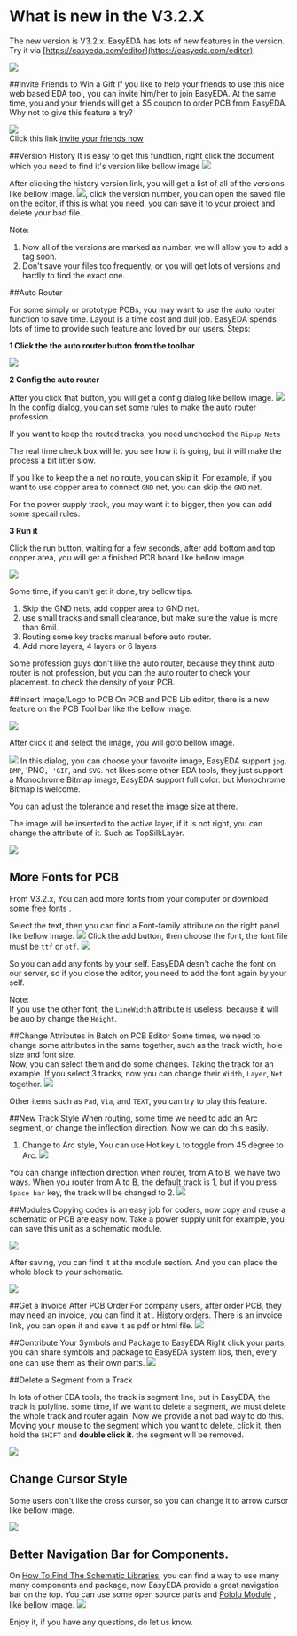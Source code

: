 # What is new in the V3.2.X  
 

The new version is V3.2.x. EasyEDA has lots of new features in the version. Try it via [https://easyeda.com/editor](https://easyeda.com/editor).


![](./images/V3.2.x.png)

##Invite Friends to Win a Gift
If you like to help your friends to use this nice web based EDA tool, you can invite him/her to join EasyEDA. At the same time, you and your friends will get a $5 coupon to order PCB from EasyEDA. Why not to give this feature a try?

![](./images/invite.png)  
Click this link  [invite your friends now](https://easyeda.com/account/invitation)
 
##Version History
It is easy to get this fundtion, right click the document which you need to find it's version like bellow image
![](./images/versionHistory.png)

 

After clicking the history version link, you will get a list of all of the versions  like bellow image.
![](./images/Versions.png),
 click the version number, you can open the saved file on the editor, if this is what you need, you can save it to your project and delete your bad file.

Note:

1. Now all of the versions are marked as number, we will allow you to add a tag soon.
2. Don't save your files too frequently, or you will get lots of versions and hardly to find the exact one.




##Auto Router

For some simply or prototype PCBs, you may want to use the auto router function to save time. Layout is a time cost and dull job. EasyEDA spends lots of time to provide such feature and loved by our users.
Steps:

**1 Click the the auto router button from the toolbar**

![](./images/autoRouter1.png)

**2 Config the auto router**

 After you click that button, you will get a config dialog like bellow image.
![](./images/autorouter-config.png)
In the config dialog, you can set some rules to make the auto router profession.

If you want to keep the routed tracks, you need unchecked the `Ripup Nets`

The real time check box will let you see how it is going, but it will make the process a bit litter slow. 

If you like to keep the a net no route, you can skip it. For example, if you want to use copper area to connect `GND` net, you can skip the `GND` net. 

For the power supply track, you may want it to bigger, then you can add some specail rules. 

**3 Run it**

Click the run button, waiting for  a few seconds, after add bottom and top copper area, you will get a finished PCB board like bellow image.

![](./images/routed.png) 
 
Some time, if you can't get it done, try bellow tips.

1. Skip the GND nets, add copper area to GND net.
2. use small tracks and small clearance, but make sure the value is more than 6mil.
3. Routing some key tracks manual before auto router. 
4. Add more layers, 4 layers or 6 layers

Some profession guys don't like the auto router, because they think auto router is not profession, but you can the auto router to check your placement. to check the density of your PCB. 


##Insert Image/Logo to PCB
On PCB and PCB Lib editor, there is a new feature on the PCB Tool bar like the bellow image.

![](./images/new-pcb-tools.png)

After click it and select the image, you will goto bellow image.

![](./images/pcb-image.png)
In this dialog, you can choose your favorite image, EasyEDA support `jpg`, `BMP`, 'PNG`, 'GIF`, and `SVG`.  not likes some other EDA tools, they just support a Monochrome Bitmap image, EasyEDA support full color. but Monochrome Bitmap is welcome.

You can adjust the tolerance and reset the image size at there. 

The image will be inserted to the active layer, if it is not right, you can change the attribute of it. Such as TopSilkLayer.

![](./images/setImage.png)




## More Fonts  for PCB
From V3.2.x, You can add more fonts from your computer or download some [free fonts](http://www.1001freefonts.com/) .

Select the text, then you can find a Font-family attribute on the right panel like bellow image.
![](./images/font-choosePCB.png)
Click the add button, then choose the font, the font file must be `ttf` or `otf`.
![](./images/fonts.png)

So you can add any fonts by your self. EasyEDA desn't cache the font on our server, so if you close the editor, you need to add the font again by your self.

Note:  
If you use the other font, the 	`LineWidth` attribute is useless, because it will be auo by change the `Height`.


 

##Change Attributes in Batch on PCB Editor
Some times, we need to change some attributes in the same together, such as the track width, hole size and font size.  
Now, you can select them and do some changes. Taking the track for an example. If you select 3 tracks, now you can change their `Width`, `Layer`, `Net` together.
![](./images/tracksBatch.png)

Other items such as `Pad`, `Via`, and  `TEXT`, you can try to play this feature.



##New Track Style
When routing, some time we need to add an Arc segment, or change the inflection direction. Now we can do this easily.
1. Change to Arc style, You can use Hot key `L` to toggle from 45 degree to Arc.
![](./images/routeAngle.png)

You can change  inflection direction when router, from A to B, we have two ways.
When you router from A to B, the default track is 1, but if you press `Space bar` key, the track will be changed to 2.
![](./images/corn.png)
 


##Modules
Copying codes is an easy job for coders, now copy and reuse a schematic or PCB are easy now.
Take a power supply unit for example, you can save this unit as a schematic module.

![](./images/schematicModule.png) 

After saving, you can find it at the module section. And you can place the whole block to your schematic.

![](./images/LM2569-ALL.png)  


##Get a Invoice After PCB Order
For company users, after order PCB, they may need an invoice, you can find it at .
[History orders](https://easyeda.com/my-order). There is an invoice link, you can open it and save it as pdf or html file.
![](./images/invoice.png)   



##Contribute Your Symbols and Package to EasyEDA
Right click your parts, you can share symbols and package to EasyEDA system libs, then, every one can use them as their own parts. 
![](./images/contriubteLibs.png)   


##Delete a Segment from a Track

 In lots of other EDA tools, the track is segment line, but in EasyEDA, the track is polyline. some time, if we want to delete a segment, we must delete the whole track and router again. Now we provide a not bad way to do this. Moving your mouse to the segment which you want to delete, click it, then hold the `SHIFT` and **double click it**. the segment will be removed.

![](./images/deleteSegment.png)

## Change Cursor Style
 Some users don't like the cross cursor, so you can change it to arrow cursor like bellow image.

![](./images/curson-style.png)

## Better Navigation Bar for Components.
 On [How To Find The Schematic Libraries](/Doc/Tutorial/schematic.htm#How-To-Find-The-Schematic-Libraries), you can find a way to use many many components and package, now EasyEDA provide a great navigation bar on the top. You can use some open source parts and [Pololu Module](https://easyeda.com/component/pololu) , like bellow image.
![](./images/Pololu-modules.png)



Enjoy it, if you have any questions, do let us know.



 
 





 